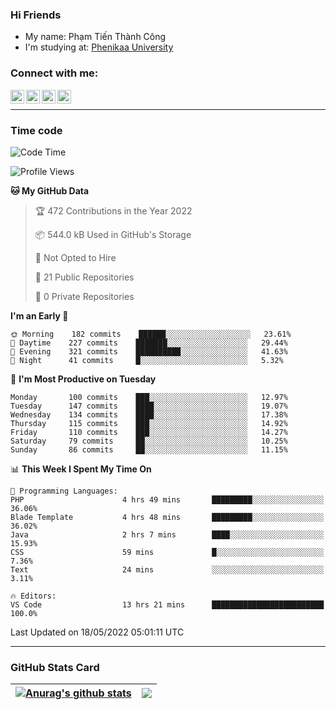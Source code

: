 ### Hi Friends

- My name: Phạm Tiến Thành Công
- I'm studying at: [Phenikaa University]


### Connect with me:
[<img align="left" alt="PhamTienThanhCong | Facebook" width="22px" src="https://upload.wikimedia.org/wikipedia/commons/thumb/1/16/Facebook-icon-1.png/640px-Facebook-icon-1.png" />][facebook]
[<img align="left" alt="PhamTienThanhCong | Zalo" width="22px" src="https://www.anphatpc.com.vn/template/anphat_2020v2/images/icon-zalo.jpg" />][zalo]
[<img align="left" alt="PhamTienThanhCong | LinkedIn" width="22px" src="https://cdn3.iconfinder.com/data/icons/inficons/512/linkedin.png" />][linkedin]
[<img align="left" alt="PhamTienThanhCong | tiktok" width="22px" src="https://cdn.worldvectorlogo.com/logos/tiktok-logo.svg" />][tiktok]

<br />

---

### Time code

<!--START_SECTION:waka-->
![Code Time](http://img.shields.io/badge/Code%20Time-334%20hrs%2048%20mins-blue)

![Profile Views](http://img.shields.io/badge/Profile%20Views-89-blue)

**🐱 My GitHub Data** 

> 🏆 472 Contributions in the Year 2022
 > 
> 📦 544.0 kB Used in GitHub's Storage 
 > 
> 🚫 Not Opted to Hire
 > 
> 📜 21 Public Repositories 
 > 
> 🔑 0 Private Repositories  
 > 
**I'm an Early 🐤** 

```text
🌞 Morning    182 commits    ██████░░░░░░░░░░░░░░░░░░░   23.61% 
🌆 Daytime    227 commits    ███████░░░░░░░░░░░░░░░░░░   29.44% 
🌃 Evening    321 commits    ██████████░░░░░░░░░░░░░░░   41.63% 
🌙 Night      41 commits     █░░░░░░░░░░░░░░░░░░░░░░░░   5.32%

```
📅 **I'm Most Productive on Tuesday** 

```text
Monday       100 commits    ███░░░░░░░░░░░░░░░░░░░░░░   12.97% 
Tuesday      147 commits    ████░░░░░░░░░░░░░░░░░░░░░   19.07% 
Wednesday    134 commits    ████░░░░░░░░░░░░░░░░░░░░░   17.38% 
Thursday     115 commits    ███░░░░░░░░░░░░░░░░░░░░░░   14.92% 
Friday       110 commits    ███░░░░░░░░░░░░░░░░░░░░░░   14.27% 
Saturday     79 commits     ██░░░░░░░░░░░░░░░░░░░░░░░   10.25% 
Sunday       86 commits     ██░░░░░░░░░░░░░░░░░░░░░░░   11.15%

```


📊 **This Week I Spent My Time On** 

```text
💬 Programming Languages: 
PHP                      4 hrs 49 mins       █████████░░░░░░░░░░░░░░░░   36.06% 
Blade Template           4 hrs 48 mins       █████████░░░░░░░░░░░░░░░░   36.02% 
Java                     2 hrs 7 mins        ████░░░░░░░░░░░░░░░░░░░░░   15.93% 
CSS                      59 mins             █░░░░░░░░░░░░░░░░░░░░░░░░   7.36% 
Text                     24 mins             ░░░░░░░░░░░░░░░░░░░░░░░░░   3.11%

🔥 Editors: 
VS Code                  13 hrs 21 mins      █████████████████████████   100.0%

```


 Last Updated on 18/05/2022 05:01:11 UTC
<!--END_SECTION:waka-->

---

### GitHub Stats Card

| <a href="https://github.com/phamtienthanhcong"><img align="center" src="https://github-readme-stats.vercel.app/api?username=PhamTienThanhCong&show_icons=true&include_all_commits=true&theme=buefy&hide_border=true&theme=ocean_dark" alt="Anurag's github stats" /></a> | <a href="https://github.com/phamtienthanhcong"><img align="center" src="https://github-readme-stats.vercel.app/api/top-langs/?username=PhamTienThanhCong&layout=compact&theme=buefy&hide_border=true&theme=ocean_dark" /></a> |
| ------------- | ------------- |

[Phenikaa University]: https://phenikaa-uni.edu.vn/vi
[facebook]: https://www.facebook.com/phamtienthanhcong
[linkedin]: https://linkedin.com/in/phamtienthanhcong
[zalo]: https://zalo.me/0396396332
[tiktok]: https://www.tiktok.com/@phamtienthanhcong
[web]: https://github.com/PhamTienThanhCong/web_dev
[min project]: https://github.com/PhamTienThanhCong/Project-Of-Web
[c and cpp]: https://github.com/PhamTienThanhCong/Code_C_and_Cpro
[python]: https://github.com/PhamTienThanhCong/Python_beginer

